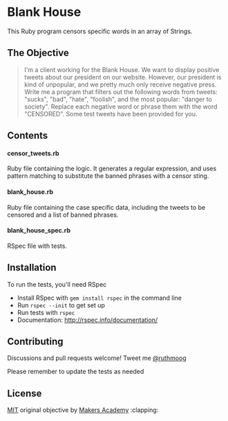 # Blank House

This Ruby program censors specific words in an array of Strings.

## The Objective

> I'm a client working for the Blank House. We want to display positive tweets about our president on our website. However, our president is kind of unpopular, and we pretty much only receive negative press. Write me a program that filters out the following words from tweets: "sucks", "bad", "hate", "foolish", and the most popular: "danger to society". Replace each negative word or phrase them with the word "CENSORED". Some test tweets have been provided for you.

## Contents

#### censor_tweets.rb

Ruby file containing the logic.  It generates a regular expression, and uses pattern matching to substitute the banned phrases with a censor sting.

#### blank_house.rb

Ruby file containing the case specific data, including the tweets to be censored and a list of banned phrases.

#### blank_house_spec.rb

RSpec file with tests.


## Installation

To run the tests, you'll need RSpec

- Install RSpec with `gem install rspec` in the command line
- Run `rspec --init` to get set up
- Run tests with `rspec`
- Documentation: http://rspec.info/documentation/

## Contributing

Discussions and pull requests welcome!  Tweet me [@ruthmoog](https://twitter.com/ruthmoog)

Please remember to update the tests as needed

## License

[MIT](https://choosealicense.com/licenses/mit/) original objective by [Makers Academy](https://github.com/makersacademy) :clapping: